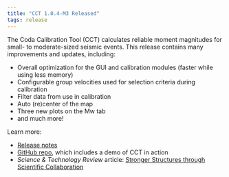 ```yaml
---
title: "CCT 1.0.4-M3 Released"
tags: release
---
```


The Coda Calibration Tool (CCT) calculates reliable moment magnitudes for small- to moderate-sized seismic events. This release contains many improvements and updates, including:

- Overall optimization for the GUI and calibration modules (faster while using less memory)
- Configurable group velocities used for selection criteria during calibration
- Filter data from use in calibration
- Auto (re)center of the map
- Three new plots on the Mw tab
- and much more!

Learn more:
- [Release notes](https://github.com/LLNL/coda-calibration-tool/releases/tag/1.0.4-M3)
- [GitHub repo](https://github.com/LLNL/coda-calibration-tool), which includes a demo of CCT in action
- *Science & Technology Review* article: [Stronger Structures through Scientific Collaboration](https://str.llnl.gov/2018-10/gok)
